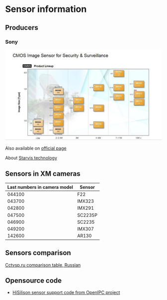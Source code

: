 # Sensor information

## Producers

### Sony

![Sensor diagram](sony_sensors.jpg?raw=true)

Also available on [official page](https://www.sony-semicon.co.jp/e/products/IS/security/product.html)

About [Starvis technology](https://www.sony-semicon.co.jp/e/products/IS/security/technology.html)

## Sensors in XM cameras

| Last numbers in camera model | Sensor  |
| ---------------------------- | ------- |
| 044100                       | F22     |
| 043700                       | IMX323  |
| 042800                       | IMX291  |
| 047500                       | SC2235P |
| 046900                       | SC2235  |
| 049200                       | IMX307  |
| 142600                       | AR130   |

## Sensors comparison

[Cctvsp.ru comparison table, Russian](https://www.cctvsp.ru/articles/obzor-i-sravnenie-matrits-dlya-kamer-videonablyudeniya)

## Opensource code

- [HiSilison sensor support code from OpenIPC project](https://github.com/ZigFisher/Glutinium/tree/master/hisi-sensors/src)
